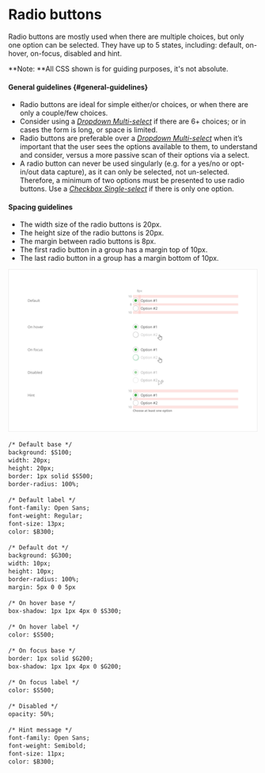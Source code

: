 # Radio buttons

Radio buttons are mostly used when there are multiple choices, but only one option can be selected. They have up to 5 states, including: default, on-hover, on-focus, disabled and hint.

**Note: **All CSS shown is for guiding purposes, it's not absolute.

#### General guidelines {#general-guidelines}

* Radio buttons are ideal for simple either/or choices, or when there are only a couple/few choices.
* Consider using a [_Dropdown Multi-select_](//atoms/dropdowns.html#multi-select) if there are 6+ choices; or in cases the form is long, or space is limited.
* Radio buttons are preferable over a [_Dropdown Multi-select_](//atoms/dropdowns.html#multi-select) when it’s important that the user sees the options available to them, to understand and consider, versus a more passive scan of their options via a select.
* A radio button can never be used singularly \(e.g. for a yes/no or opt-in/out data capture\), as it can only be selected, not un-selected. Therefore, a minimum of two options must be presented to use radio buttons. Use a [_Checkbox Single-select_](//atoms/checkboxes.html#single-select) if there is only one option.

#### Spacing guidelines

* The width size of the radio buttons is 20px.
* The height size of the radio buttons is 20px.
* The margin between radio buttons is 8px.
* The first radio button in a group has a margin top of 10px.
* The last radio button in a group has a margin bottom of 10px.

![](/assets/atoms/radio-buttons-states.png)

```
/* Default base */
background: $S100;
width: 20px;
height: 20px;
border: 1px solid $S500;
border-radius: 100%;

/* Default label */
font-family: Open Sans;
font-weight: Regular;
font-size: 13px;
color: $B300;

/* Default dot */
background: $G300;
width: 10px;
height: 10px;
border-radius: 100%;
margin: 5px 0 0 5px

/* On hover base */
box-shadow: 1px 1px 4px 0 $S300;

/* On hover label */
color: $S500;

/* On focus base */
border: 1px solid $G200;
box-shadow: 1px 1px 4px 0 $G200;

/* On focus label */
color: $S500;

/* Disabled */
opacity: 50%;

/* Hint message */
font-family: Open Sans;
font-weight: Semibold;
font-size: 11px;
color: $B300;
```



